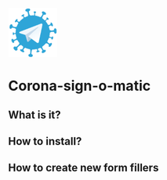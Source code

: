 <img src="media/logo.png" width="100">

# Corona-sign-o-matic

## What is it?

## How to install?

## How to create new form fillers
